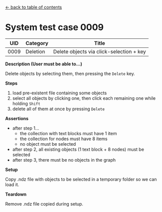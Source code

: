 
[← back to table of contents](../README.md)

# System test case 0009

| UID | Category | Title |
| --- | --- | --- |
| 0009 | Deletion | Delete objects via click-selection + key |


**Description (User must be able to...)**

Delete objects by selecting them, then pressing the `Delete` key.

**Steps**

1. load pre-existent file containing some objects
1. select all objects by clicking one, then click each remaining one while holding `Shift`
1. delete all of them at once by pressing `Delete`

**Assertions**

- after step 1...
    - the collection with text blocks must have 1 item
    - the collection for nodes must have 8 items
    - no object must be selected
- after step 2, all existing objects (1 text block + 8 nodes) must be selected
- after step 3, there must be no objects in the graph

**Setup**

Copy .ndz file with objects to be selected in a temporary folder so we can load it.

**Teardown**

Remove .ndz file copied during setup.
